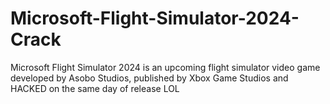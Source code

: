 # Microsoft-Flight-Simulator-2024-Crack
Microsoft Flight Simulator 2024 is an upcoming flight simulator video game developed by Asobo Studios, published by Xbox Game Studios and HACKED on the same day of release LOL
